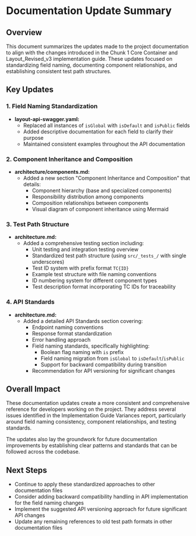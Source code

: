 # Documentation Update Summary

## Overview

This document summarizes the updates made to the project documentation to align with the changes introduced in the Chunk 1 Core Container and Layout_Revised_v3 implementation guide. These updates focused on standardizing field naming, documenting component relationships, and establishing consistent test path structures.

## Key Updates

### 1. Field Naming Standardization

- **layout-api-swagger.yaml:**
  - Replaced all instances of `isGlobal` with `isDefault` and `isPublic` fields
  - Added descriptive documentation for each field to clarify their purpose
  - Maintained consistent examples throughout the API documentation

### 2. Component Inheritance and Composition

- **architecture/components.md:**
  - Added a new section "Component Inheritance and Composition" that details:
    - Component hierarchy (base and specialized components)
    - Responsibility distribution among components
    - Composition relationships between components
    - Visual diagram of component inheritance using Mermaid

### 3. Test Path Structure

- **architecture.md:**
  - Added a comprehensive testing section including:
    - Unit testing and integration testing overview
    - Standardized test path structure (using `src/_tests_/` with single underscores)
    - Test ID system with prefix format `TC{ID}`
    - Example test structure with file naming conventions
    - ID numbering system for different component types
    - Test description format incorporating TC IDs for traceability

### 4. API Standards

- **architecture.md:**
  - Added a detailed API Standards section covering:
    - Endpoint naming conventions
    - Response format standardization
    - Error handling approach
    - Field naming standards, specifically highlighting:
      - Boolean flag naming with `is` prefix
      - Field naming migration from `isGlobal` to `isDefault`/`isPublic`
      - Support for backward compatibility during transition
    - Recommendation for API versioning for significant changes

## Overall Impact

These documentation updates create a more consistent and comprehensive reference for developers working on the project. They address several issues identified in the Implementation Guide Variances report, particularly around field naming consistency, component relationships, and testing standards.

The updates also lay the groundwork for future documentation improvements by establishing clear patterns and standards that can be followed across the codebase.

## Next Steps

- Continue to apply these standardized approaches to other documentation files
- Consider adding backward compatibility handling in API implementation for the field naming changes
- Implement the suggested API versioning approach for future significant API changes
- Update any remaining references to old test path formats in other documentation files 